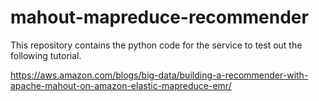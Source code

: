 # mahout-mapreduce-recommender

This repository contains the python code for the service to test out the following tutorial.

https://aws.amazon.com/blogs/big-data/building-a-recommender-with-apache-mahout-on-amazon-elastic-mapreduce-emr/
